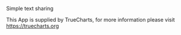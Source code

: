 

Simple text sharing

This App is supplied by TrueCharts, for more information please visit https://truecharts.org
